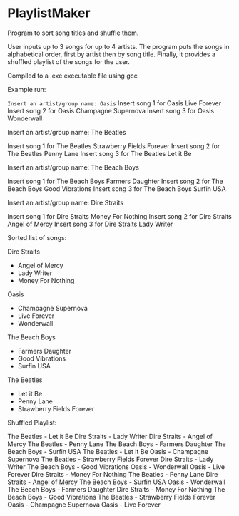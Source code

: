 # PlaylistMaker
Program to sort song titles and shuffle them.

User inputs up to 3 songs for up to 4 artists. The program puts the songs in alphabetical order, first by artist then by song title. Finally, it provides a shuffled playlist of the songs for the user.

Compiled to a .exe executable file using gcc

Example run:

``
Insert an artist/group name:
Oasis
``
Insert song 1 for Oasis
Live Forever
Insert song 2 for Oasis
Champagne Supernova
Insert song 3 for Oasis
Wonderwall



Insert an artist/group name:
The Beatles

Insert song 1 for The Beatles
Strawberry Fields Forever
Insert song 2 for The Beatles
Penny Lane
Insert song 3 for The Beatles
Let it Be



Insert an artist/group name:
The Beach Boys

Insert song 1 for The Beach Boys
Farmers Daughter
Insert song 2 for The Beach Boys
Good Vibrations
Insert song 3 for The Beach Boys
Surfin USA



Insert an artist/group name:
Dire Straits

Insert song 1 for Dire Straits
Money For Nothing
Insert song 2 for Dire Straits
Angel of Mercy
Insert song 3 for Dire Straits
Lady Writer



Sorted list of songs:

Dire Straits
-  Angel of Mercy
-  Lady Writer
-  Money For Nothing


Oasis
-  Champagne Supernova
-  Live Forever
-  Wonderwall


The Beach Boys
-  Farmers Daughter
-  Good Vibrations
-  Surfin USA


The Beatles
-  Let it Be
-  Penny Lane
-  Strawberry Fields Forever



Shuffled Playlist:

The Beatles  -  Let it Be
Dire Straits  -  Lady Writer
Dire Straits  -  Angel of Mercy
The Beatles  -  Penny Lane
The Beach Boys  -  Farmers Daughter
The Beach Boys  -  Surfin USA
The Beatles  -  Let it Be
Oasis  -  Champagne Supernova
The Beatles  -  Strawberry Fields Forever
Dire Straits  -  Lady Writer
The Beach Boys  -  Good Vibrations
Oasis  -  Wonderwall
Oasis  -  Live Forever
Dire Straits  -  Money For Nothing
The Beatles  -  Penny Lane
Dire Straits  -  Angel of Mercy
The Beach Boys  -  Surfin USA
Oasis  -  Wonderwall
The Beach Boys  -  Farmers Daughter
Dire Straits  -  Money For Nothing
The Beach Boys  -  Good Vibrations
The Beatles  -  Strawberry Fields Forever
Oasis  -  Champagne Supernova
Oasis  -  Live Forever

